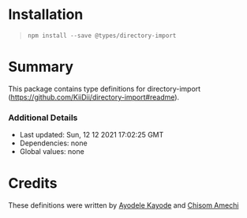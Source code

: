 # Installation

> `npm install --save @types/directory-import`

# Summary

This package contains type definitions for directory-import (https://github.com/KiiDii/directory-import#readme).

### Additional Details

- Last updated: Sun, 12 12 2021 17:02:25 GMT
- Dependencies: none
- Global values: none

# Credits

These definitions were written by [Ayodele Kayode](https://github.com/ayorich) and [Chisom Amechi](https://github.com/kuzko58)
